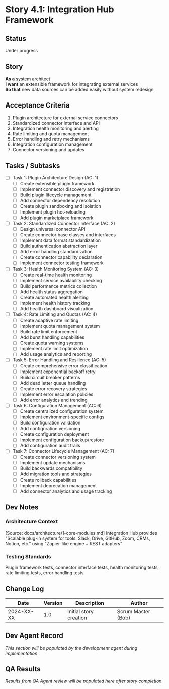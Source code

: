 # Story 4.1: Integration Hub Framework

## Status
Under progress

## Story
**As a** system architect  
**I want** an extensible framework for integrating external services  
**So that** new data sources can be added easily without system redesign

## Acceptance Criteria
1. Plugin architecture for external service connectors
2. Standardized connector interface and API
3. Integration health monitoring and alerting
4. Rate limiting and quota management
5. Error handling and retry mechanisms
6. Integration configuration management
7. Connector versioning and updates

## Tasks / Subtasks
- [ ] Task 1: Plugin Architecture Design (AC: 1)
  - [ ] Create extensible plugin framework
  - [ ] Implement connector discovery and registration
  - [ ] Build plugin lifecycle management
  - [ ] Add connector dependency resolution
  - [ ] Create plugin sandboxing and isolation
  - [ ] Implement plugin hot-reloading
  - [ ] Add plugin marketplace framework
- [ ] Task 2: Standardized Connector Interface (AC: 2)
  - [ ] Design universal connector API
  - [ ] Create connector base classes and interfaces
  - [ ] Implement data format standardization
  - [ ] Build authentication abstraction layer
  - [ ] Add error handling standardization
  - [ ] Create connector capability declaration
  - [ ] Implement connector testing framework
- [ ] Task 3: Health Monitoring System (AC: 3)
  - [ ] Create real-time health monitoring
  - [ ] Implement service availability checking
  - [ ] Build performance metrics collection
  - [ ] Add health status aggregation
  - [ ] Create automated health alerting
  - [ ] Implement health history tracking
  - [ ] Add health dashboard visualization
- [ ] Task 4: Rate Limiting and Quotas (AC: 4)
  - [ ] Create adaptive rate limiting
  - [ ] Implement quota management system
  - [ ] Build rate limit enforcement
  - [ ] Add burst handling capabilities
  - [ ] Create quota warning systems
  - [ ] Implement rate limit optimization
  - [ ] Add usage analytics and reporting
- [ ] Task 5: Error Handling and Resilience (AC: 5)
  - [ ] Create comprehensive error classification
  - [ ] Implement exponential backoff retry
  - [ ] Build circuit breaker patterns
  - [ ] Add dead letter queue handling
  - [ ] Create error recovery strategies
  - [ ] Implement error escalation policies
  - [ ] Add error analytics and trending
- [ ] Task 6: Configuration Management (AC: 6)
  - [ ] Create centralized configuration system
  - [ ] Implement environment-specific configs
  - [ ] Build configuration validation
  - [ ] Add configuration versioning
  - [ ] Create configuration deployment
  - [ ] Implement configuration backup/restore
  - [ ] Add configuration audit trails
- [ ] Task 7: Connector Lifecycle Management (AC: 7)
  - [ ] Create connector versioning system
  - [ ] Implement update mechanisms
  - [ ] Build backwards compatibility
  - [ ] Add migration tools and strategies
  - [ ] Create rollback capabilities
  - [ ] Implement deprecation management
  - [ ] Add connector analytics and usage tracking

## Dev Notes

### Architecture Context
[Source: docs/architecture/1-core-modules.md]
Integration Hub provides "Scalable plug-in system for tools: Slack, Drive, GitHub, Zoom, CRMs, Notion, etc." using "Zapier-like engine + REST adapters"

### Testing Standards
Plugin framework tests, connector interface tests, health monitoring tests, rate limiting tests, error handling tests

## Change Log
| Date | Version | Description | Author |
|------|---------|-------------|---------|
| 2024-XX-XX | 1.0 | Initial story creation | Scrum Master (Bob) |

## Dev Agent Record
*This section will be populated by the development agent during implementation*

## QA Results
*Results from QA Agent review will be populated here after story completion*